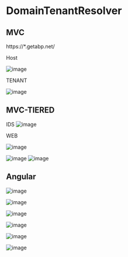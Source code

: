# DomainTenantResolver

## MVC

https://*.getabp.net/

Host

![image](https://user-images.githubusercontent.com/6908465/112719315-56f60580-8f33-11eb-841a-811495f3c0e4.png)

TENANT

![image](https://user-images.githubusercontent.com/6908465/112719374-b05e3480-8f33-11eb-9250-585488ccaff3.png)


## MVC-TIERED

IDS
![image](https://user-images.githubusercontent.com/6908465/112722024-1651b880-8f42-11eb-84e3-1137ad4843cd.png)


WEB

![image](https://user-images.githubusercontent.com/6908465/112722019-1356c800-8f42-11eb-9eff-382f1b17fbc2.png)

![image](https://user-images.githubusercontent.com/6908465/112722032-2073b700-8f42-11eb-9fe2-8372417c576d.png)
![image](https://user-images.githubusercontent.com/6908465/112722035-24073e00-8f42-11eb-8be8-989b3405af87.png)


## Angular

![image](https://user-images.githubusercontent.com/6908465/113418858-e5b5c700-93f8-11eb-93eb-fbe171a353fd.png)

![image](https://user-images.githubusercontent.com/6908465/113418869-e9e1e480-93f8-11eb-9b98-a58a75a124e1.png)

![image](https://user-images.githubusercontent.com/6908465/113418888-f5351000-93f8-11eb-98ba-b5cdf75b86e8.png)

![image](https://user-images.githubusercontent.com/6908465/113418910-fd8d4b00-93f8-11eb-8485-63d172934ce8.png)

![image](https://user-images.githubusercontent.com/6908465/113418919-0120d200-93f9-11eb-95bc-dbab94625c8d.png)

![image](https://user-images.githubusercontent.com/6908465/113418958-0f6eee00-93f9-11eb-9a09-a9532d1edc83.png)

